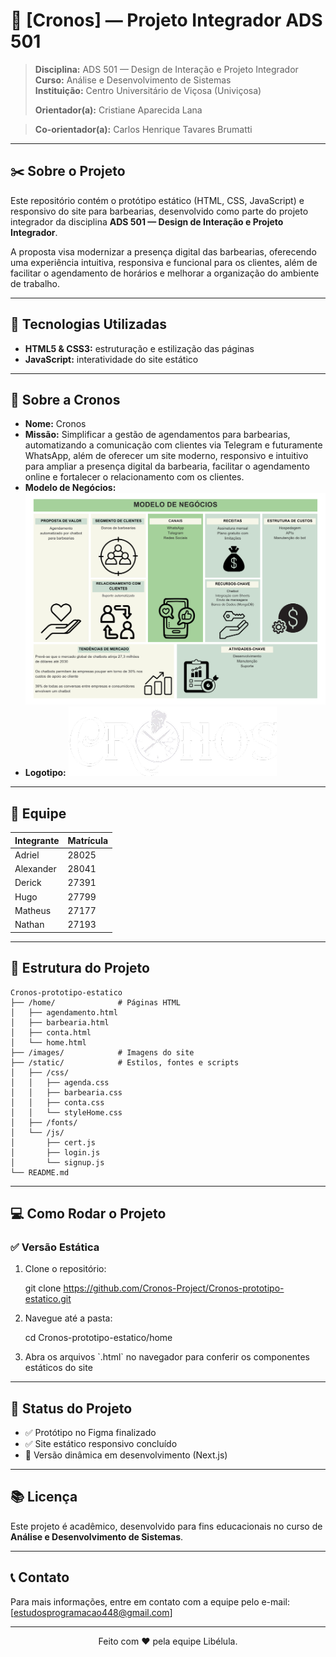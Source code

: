 # 💈 **[Cronos] — Projeto Integrador ADS 501**

> **Disciplina:** ADS 501 — Design de Interação e Projeto Integrador  
> **Curso:** Análise e Desenvolvimento de Sistemas  
> **Instituição:** Centro Universitário de Viçosa (Univiçosa) 
>  
> **Orientador(a):** Cristiane Aparecida Lana

> **Co-orientador(a):** Carlos Henrique Tavares Brumatti

---

## ✂️ **Sobre o Projeto**

Este repositório contém o protótipo estático (HTML, CSS, JavaScript) e responsivo do site para barbearias, desenvolvido como parte do projeto integrador da disciplina **ADS 501 — Design de Interação e Projeto Integrador**.

A proposta visa modernizar a presença digital das barbearias, oferecendo uma experiência intuitiva, responsiva e funcional para os clientes, além de facilitar o agendamento de horários e melhorar a organização do ambiente de trabalho.

---

## 🚀 **Tecnologias Utilizadas**

- **HTML5 & CSS3:** estruturação e estilização das páginas  
- **JavaScript:** interatividade do site estático  

---

## 🏢 **Sobre a Cronos**

- **Nome:** Cronos
- **Missão:** Simplificar a gestão de agendamentos para barbearias, automatizando a comunicação com clientes via Telegram e futuramente WhatsApp, além de oferecer um site moderno, responsivo e intuitivo para ampliar a presença digital da barbearia, facilitar o agendamento online e fortalecer o relacionamento com os clientes.
- **Modelo de Negócios:** 
![Modelo de Negócio](images/modelo.png)
- **Logotipo:** 
![Logotipo Cronos](images/Cronos_logo.png)

---

## 👥 **Equipe**

| Integrante         | Matrícula                   |
|--------------------|-----------------------------|
| Adriel             | 28025                       |
| Alexander          | 28041                       |
| Derick             | 27391                       |
| Hugo               | 27799                       |
| Matheus            | 27177                       |
| Nathan             | 27193                       |

---

## 📂 **Estrutura do Projeto**

```
Cronos-prototipo-estatico
├── /home/              # Páginas HTML
│   ├── agendamento.html
│   ├── barbearia.html
│   ├── conta.html
│   └── home.html
├── /images/            # Imagens do site
├── /static/            # Estilos, fontes e scripts
│   ├── /css/
│   │   ├── agenda.css
│   │   ├── barbearia.css
│   │   ├── conta.css
│   │   └── styleHome.css
│   ├── /fonts/
│   └── /js/
│       ├── cert.js
│       ├── login.js
│       └── signup.js
└── README.md
```

---

## 💻 **Como Rodar o Projeto**

### ✅ Versão Estática

1. Clone o repositório:
   
   git clone https://github.com/Cronos-Project/Cronos-prototipo-estatico.git
   
2. Navegue até a pasta:
   
   cd Cronos-prototipo-estatico/home
   
3. Abra os arquivos \`.html\` no navegador para conferir os componentes estáticos do site

---

## 📌 **Status do Projeto**

- ✅ Protótipo no Figma finalizado
- ✅ Site estático responsivo concluído
- 🔄 Versão dinâmica em desenvolvimento (Next.js)

---

## 📚 **Licença**

Este projeto é acadêmico, desenvolvido para fins educacionais no curso de **Análise e Desenvolvimento de Sistemas**.

---

## 📞 **Contato**

Para mais informações, entre em contato com a equipe pelo e-mail: [estudosprogramacao448@gmail.com]

---

<p align="center">
  Feito com ❤️ pela equipe Libélula.
</p>
